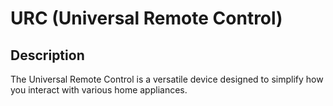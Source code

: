 # URC (Universal Remote Control)
 
 
 ## Description
 The Universal Remote Control is a versatile device designed to simplify how you interact with various home appliances.
